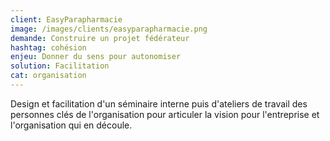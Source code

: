 ```yaml
---
client: EasyParapharmacie
image: /images/clients/easyparapharmacie.png
demande: Construire un projet fédérateur
hashtag: cohésion
enjeu: Donner du sens pour autonomiser 
solution: Facilitation 
cat: organisation
---
```

Design et facilitation d'un séminaire interne puis d'ateliers de travail des personnes clés de l'organisation pour articuler la vision pour l'entreprise et l'organisation qui en découle.